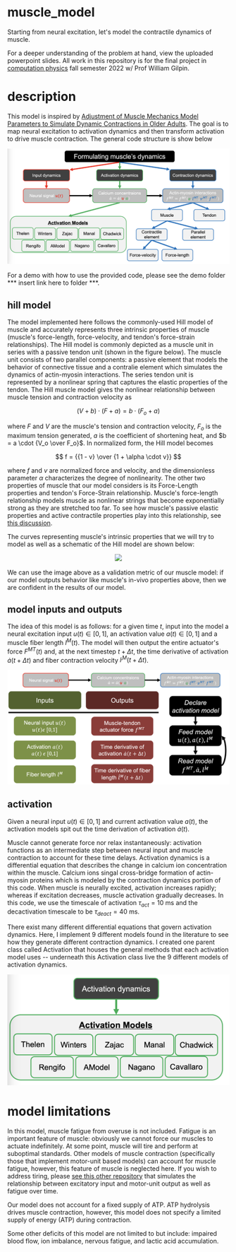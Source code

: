 # muscle_model

Starting from neural excitation, let's model the contractile dynamics of muscle.

For a deeper understanding of the problem at hand, view the uploaded powerpoint slides.  All work in this repository is for the final project in [computation physics](https://www.wgilpin.com/cphy/) fall semester 2022 w/ Prof William Gilpin.

# description

This model is inspired by [Adjustment of Muscle Mechanics Model Parameters to Simulate Dynamic Contractions in Older Adults](https://doi.org/10.1115/1.1531112).  The goal is to map neural excitation to activation dynamics and then transform activation to drive muscle contraction.  The general code structure is show below

![alt text](https://github.com/jakemcgrath1999/muscle_model/blob/main/extras/Screenshot%202022-12-06%20at%2011.08.26%20AM.png)

For a demo with how to use the provided code, please see the demo folder *** insert link here to folder ***.

## hill model

The model implemented here follows the commonly-used Hill model of muscle and accurately represents three intrinsic properties of muscle (muscle's force-length, force-velocity, and tendon's force-strain relationships).  The Hill model is commonly depicted as a muscle unit in series with a passive tendon unit (shown in the figure below).  The muscle unit consists of two parallel components:  a passive element that models the behavior of connective tissue and a contralie element which simulates the dynamics of actin-myosin interactions.  The series tendon unit is represented by a nonlinear spring that captures the elastic properties of the tendon.  The Hill muscle model gives the nonlinear relationship between muscle tension and contraction velocity as

$$ {(V+b)} \cdot {(F+a)} = {b \cdot (F_o+a)} $$

where $F$ and $V$ are the muscle's tension and contraction velocity, $F_o$ is the maximum tension generated, $a$ is the coefficient of shortening heat, and $b = a \cdot {V_o \over F_o}$.  In normalized form, the Hill model becomes

$$ f = {{1 - v} \over {1 + \alpha \cdot v}} $$

where $f$ and $v$ are normalized force and velocity, and the dimensionless parameter $\alpha$ characterizes the degree of nonlinearity.  The other two properties of muscle that our model considers is its Force-Length properties and tendon's Force-Strain relationship.  Muscle's force-length relationship models muscle as nonlinear strings that become exponentially strong as they are stretched too far.  To see how muscle's passive elastic properties and active contractile properties play into this relationship, see [this discussion](https://www.brown.edu/Departments/Engineering/Courses/En123/MuscleExp/Length_Tension.htm).

The curves representing muscle's intrinsic properties that we will try to model as well as a schematic of the Hill model are shown below:

<p align="center">
  <img src="https://asmedc.silverchair-cdn.com/asmedc/content_public/journal/biomechanical/125/1/10.1115_1.1531112/4/004301j.1.jpeg?Expires=1673363444&Signature=pPblMs8CAh13FzDwQki4XE72z484CxEmgGOMUooAFXLm-IXNkbYiLumMCaTS40YyN2pKWbOuo9B5GkWmh9y5qh2kPHMEP64~i1ehIp7Ua9G9O4J~xS2FKVL7KQI3jJKEvkSyw6Dt6KU~nqDeeF4yI-ekOG-uK9pW6Qe40NagIB4iXnAp7snmj~PIV7A1MdQ1la-AMSJJswMYPOcxup13hXW7JWeH5AE~PPVM~sqiWLuXzvjunEhpiPCmUNCF11HgtizZ2H2d1BwEM2XlTy3xjxTx-WnwUmp0N2tw32iuZi-Y9B5UBszoXBTrTw6LMH80DIRIF6pm-2y-dnMvI0jQrw__&Key-Pair-Id=APKAIE5G5CRDK6RD3PGA">
</p>

We can use the image above as a validation metric of our muscle model:  if our model outputs behavior like muscle's in-vivo properties above, then we are confident in the results of our model.

## model inputs and outputs

The idea of this model is as follows:  for a given time $t$, input into the model a neural excitation input $u(t) \in [0,1]$, an activation value $a(t) \in [0,1]$ and a muscle fiber length $l^M(t)$.  The model will then output the entire actuator's force $F^{MT}(t)$ and, at the next timestep $t + \Delta t$, the time derivative of activation $\dot{a}(t + \Delta t)$ and fiber contraction velocity $\dot{l}^M(t + \Delta t)$.

![alt text](https://github.com/jakemcgrath1999/muscle_model/blob/main/extras/Screenshot%202022-12-06%20at%2011.05.46%20AM.png)

## activation

Given a neural input $u(t) \in [0,1]$ and current activation value $a(t)$, the activation models spit out the time derivation of activation $\dot{a}(t)$.

Muscle cannot generate force nor relax instantaneously: activation functions as an intermediate step between neural input and muscle contraction to account for these time delays.  Activation dynamics is a differential equation that describes the change in calcium ion concentration within the muscle.  Calcium ions singal cross-bridge formation of actin-myosin proteins which is modeled by the contraction dynamics portion of this code.  When muscle is neurally excited, activation increases rapidly; whereas if excitation decreases, muscle activation gradually decreases.  In this code, we use the timescale of activation $\tau_{act} = 10$ ms and the decactivation timescale to be $\tau_{deact} = 40$ ms.

There exist many different differential equations that govern activation dynamics.  Here, I implement 9 different models found in the literature to see how they generate different contraction dynamics.  I created one parent class called Activation that houses the general methods that each activation model uses -- underneath this Activation class live the 9 different models of activation dynamics.

![alt text](https://github.com/jakemcgrath1999/muscle_model/blob/main/extras/Screenshot%202022-12-06%20at%2011.07.12%20AM.png)

# model limitations
In this model, muscle fatigue from overuse is not included.  Fatigue is an important feature of muscle: obviously we cannot force our muscles to actuate indefinitely.  At some point, muscle will tire and perform at suboptimal standards.  Other models of muscle contraction (specifically those that implement motor-unit based models) can account for muscle fatigue, however, this feature of muscle is neglected here.  If you wish to address tiring, please [see this other repository](https://github.com/iandanforth/pymuscle/blob/master/README.md) that simulates the relationship between excitatory input and motor-unit output as well as fatigue over time.

Our model does not account for a fixed supply of ATP.  ATP hydrolysis drives muscle contraction, however, this model does not specify a limited supply of energy (ATP) during contraction.

Some other deficits of this model are not limited to but include: impaired blood flow, ion imbalance, nervous fatigue, and lactic acid accumulation.

